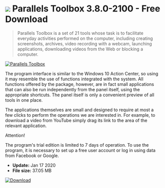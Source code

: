 # ![](https://cdn.softexe.net/static/icon/c/parallels-toolbox-9210.png) Parallels Toolbox 3.8.0-2100 - Free Download

> Parallels Toolbox is a set of 21 tools whose task is to facilitate everyday activities performed on the computer, including creating screenshots, archives, video recording with a webcam, launching applications, downloading videos from the Web or blocking a computer.

[![Parallels Toolbox](https://gallery.dpcdn.pl/imgc/Tools/76540/g_-_420x350_1.5_-_x20170630123328_0.png)](https://softexe.net/win/system/tweaking-optimizing/parallels-toolbox:abpR.html)

The program interface is similar to the Windows 10 Action Center, so using it may resemble the use of functions integrated with the system. All functions offered by the package, however, are in fact small applications that can also be run independently from the panel itself, using the appropriate shortcuts. The panel itself is only a convenient preview of all tools in one place.
 
 The applications themselves are small and designed to require at most a few clicks to perform the operations we are interested in. For example, to download a video from YouTube simply drag its link to the area of ​​the relevant application.
 
 Attention!
 
 The program's trial edition is limited to 7 days of operation.
 To use the program, it is necessary to set up a free user account or log in using data from Facebook or Google.


- **Update:** Jan 17 2020
- **File size:** 37.05 MB

[![Download](https://cdn.softexe.net/static/img/download.png)](https://softexe.net/win/system/tweaking-optimizing/parallels-toolbox:abpR.html)

